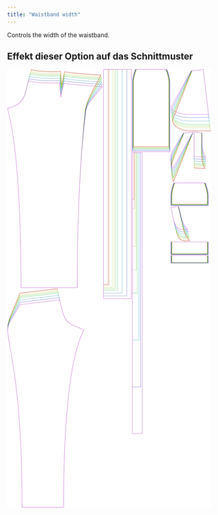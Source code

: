 ```yaml
---
title: "Waistband width"
---
```


Controls the width of the waistband.

## Effekt dieser Option auf das Schnittmuster

![This image shows the effect of this option by superimposing several variants that have a different value for this option](charlie_waistbandwidth_sample.svg "Effect of this option on the pattern")
